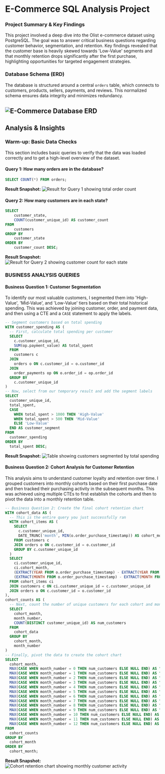 # E-Commerce SQL Analysis Project

### Project Summary & Key Findings

This project involved a deep dive into the Olist e-commerce dataset using PostgreSQL. The goal was to answer critical business questions regarding customer behavior, segmentation, and retention. Key findings revealed that the customer base is heavily skewed towards 'Low-Value' segments and that monthly retention drops significantly after the first purchase, highlighting opportunities for targeted engagement strategies.

### Database Schema (ERD)

The database is structured around a central `orders` table, which connects to customers, products, sellers, payments, and reviews. This normalized schema ensures data integrity and minimizes redundancy.

![E-Commerce Database ERD](https://raw.githubusercontent.com/Naseem-DataAnalytics/ecommerce-sql-analysis/main/ecommerce-erd.png)
---

## Analysis & Insights

### Warm-up: Basic Data Checks

This section includes basic queries to verify that the data was loaded correctly and to get a high-level overview of the dataset.

#### Query 1: How many orders are in the database?
```sql
SELECT COUNT(*) FROM orders;
```
**Result Snapshot:**
![Result for Query 1 showing total order count](https://raw.githubusercontent.com/Naseem-DataAnalytics/ecommerce-sql-analysis/main/query-1-result.png)

#### Query 2: How many customers are in each state?
```sql
SELECT
	customer_state,
	COUNT(customer_unique_id) AS customer_count
FROM
	customers
GROUP BY
	customer_state
ORDER BY
	customer_count DESC;
```
**Result Snapshot:**
![Result for Query 2 showing customer count for each state](https://raw.githubusercontent.com/Naseem-DataAnalytics/ecommerce-sql-analysis/main/query-2-result.png)

### BUSINESS ANALYSIS QUERIES
#### Business Question 1: Customer Segmentation

To identify our most valuable customers, I segmented them into 'High-Value', 'Mid-Value', and 'Low-Value' tiers based on their total historical spending. This was achieved by joining customer, order, and payment data, and then using a CTE and a `CASE` statement to apply the labels.

```sql
-- Segment customers based on total spending
WITH customer_spending AS (
  -- First, calculate total spending per customer
  SELECT
    c.customer_unique_id,
    SUM(op.payment_value) AS total_spent
  FROM
    customers c
  JOIN
    orders o ON c.customer_id = o.customer_id
  JOIN
    order_payments op ON o.order_id = op.order_id
  GROUP BY
    c.customer_unique_id
)
-- Now, select from our temporary result and add the segment labels
SELECT
  customer_unique_id,
  total_spent,
  CASE
    WHEN total_spent > 1000 THEN 'High-Value'
    WHEN total_spent > 500 THEN 'Mid-Value'
    ELSE 'Low-Value'
  END AS customer_segment
FROM
  customer_spending
ORDER BY
  total_spent DESC;
```
**Result Snapshot:**
![Table showing customers segmented by total spending](https://raw.githubusercontent.com/Naseem-DataAnalytics/ecommerce-sql-analysis/main/customer-segmentation-result.png)

#### Business Question 2: Cohort Analysis for Customer Retention

This analysis aims to understand customer loyalty and retention over time. I grouped customers into monthly cohorts based on their first purchase date and then tracked their purchasing activity in the subsequent months. This was achieved using multiple CTEs to first establish the cohorts and then to pivot the data into a monthly retention table.

```sql
-- Business Question 2: Create the final cohort retention chart
WITH cohort_data AS (
  -- This is the entire query you just successfully ran
  WITH cohort_items AS (
    SELECT
      c.customer_unique_id,
      DATE_TRUNC('month', MIN(o.order_purchase_timestamp)) AS cohort_month
    FROM customers c
    JOIN orders o ON c.customer_id = o.customer_id
    GROUP BY c.customer_unique_id
  )
  SELECT
    ci.customer_unique_id,
    ci.cohort_month,
    (EXTRACT(YEAR FROM o.order_purchase_timestamp) - EXTRACT(YEAR FROM ci.cohort_month)) * 12 +
    (EXTRACT(MONTH FROM o.order_purchase_timestamp) - EXTRACT(MONTH FROM ci.cohort_month)) AS month_number
  FROM cohort_items ci
  JOIN customers c ON ci.customer_unique_id = c.customer_unique_id
  JOIN orders o ON c.customer_id = o.customer_id
),
cohort_counts AS (
  -- Next, count the number of unique customers for each cohort and month number
  SELECT
    cohort_month,
    month_number,
    COUNT(DISTINCT customer_unique_id) AS num_customers
  FROM
    cohort_data
  GROUP BY
    cohort_month,
    month_number
)
-- Finally, pivot the data to create the cohort chart
SELECT
  cohort_month,
  MAX(CASE WHEN month_number = 0 THEN num_customers ELSE NULL END) AS "Month 0",
  MAX(CASE WHEN month_number = 1 THEN num_customers ELSE NULL END) AS "Month 1",
  MAX(CASE WHEN month_number = 2 THEN num_customers ELSE NULL END) AS "Month 2",
  MAX(CASE WHEN month_number = 3 THEN num_customers ELSE NULL END) AS "Month 3",
  MAX(CASE WHEN month_number = 4 THEN num_customers ELSE NULL END) AS "Month 4",
  MAX(CASE WHEN month_number = 5 THEN num_customers ELSE NULL END) AS "Month 5",
  MAX(CASE WHEN month_number = 6 THEN num_customers ELSE NULL END) AS "Month 6",
  MAX(CASE WHEN month_number = 7 THEN num_customers ELSE NULL END) AS "Month 7",
  MAX(CASE WHEN month_number = 8 THEN num_customers ELSE NULL END) AS "Month 8",
  MAX(CASE WHEN month_number = 9 THEN num_customers ELSE NULL END) AS "Month 9",
  MAX(CASE WHEN month_number = 10 THEN num_customers ELSE NULL END) AS "Month 10",
  MAX(CASE WHEN month_number = 11 THEN num_customers ELSE NULL END) AS "Month 11",
  MAX(CASE WHEN month_number = 12 THEN num_customers ELSE NULL END) AS "Month 12"
FROM
  cohort_counts
GROUP BY
  cohort_month
ORDER BY
  cohort_month;
```

**Result Snapshot:**
![Cohort retention chart showing monthly customer activity](https://raw.githubusercontent.com/Naseem-DataAnalytics/ecommerce-sql-analysis/main/cohort-analysis-result.png)



